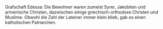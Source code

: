 Grafschaft Edessa: Die Bewohner waren zumeist Syrer, Jakobiten und armenische Christen, dazwischen einige griechisch-orthodoxe Christen und Muslime. Obwohl die Zahl der Lateiner immer klein blieb, gab es einen katholischen Patriarchen.

